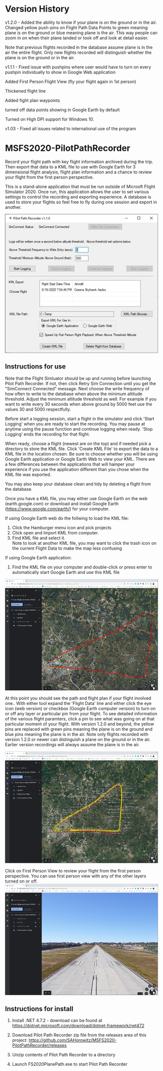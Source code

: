 # Version History
v1.2.0 - Added the ability to know if your plane is on the ground or in the air. Changed yellow push-pins on Flight Path Data Points to green meaning plane is on the ground or blue meaning plane is the air. This way people can zoom in on when their plane landed or took off and look at detail easier.

Note that previous flights recorded in the database assume plane is in the air the entire flight. Only new flights recorded will distinguish whether the plane is on the ground or in the air.

v1.1.1 - Fixed issue with pushpins where user would have to turn on every pushpin individually to show in Google Web application

Added First Person Flight View (fly your flight again in 1st person)

Thickened flight line

Added fight plan waypoints

turned off data points showing in Google Earth by default

Turned on High DPI support for Windows 10.

v1.03 - Fixed all issues related to international use of the program


# MSFS2020-PilotPathRecorder
Record your flight path with key flight information archived during the trip.  Then export that data to a KML file to use with Google Earth for 3 dimensional flight analysis, flight plan information and a chance to review your flight from the first person perspective.

This is a stand-alone application that must be run outside of Microsft Flight Simulator 2020.  Once run, this application allows the user to set various settings to control the recording and exporting experience.  A database is used to store your flights so feel free to fly during one session and export in another.

![latest](docs/images/PPRv11x.jpg)

## Instructions for use
Note that the Flight Simluator should be up and running before launching Pilot Path Recorder.  If not, then click Retry Sim Connection until you get the "SimConnect Connected" message.  Next choose the write frequency of how often to write to the database when above the minimum altitude threshold. Adjust the minimum altitude threshold as well.  For example if you want to write every 30 seconds when above ground by 5000 feet use the values 30 and 5000 respectfully.

Before start a logging session, start a flight in the simulator and click 'Start Logging' when you are ready to start the recording.  You may pause at anytime using the pause function and continue logging when ready.  'Stop Logging' ends the recording for that flight.

When ready, choose a flight (newest are on the top) and if needed pick a directory to store the KML file.  Click 'Create KML File' to export the data to a KML file in the location chosen. Be sure to choose whether you will be using Google Earth application or Google Earth Web to view your KML. There are a few differences between the applications that will hamper your experience if you use the application different than you chose when the KML file was exported. 

You may also keep your database clean and tidy by deleting a flight from the database.  

Once you have a KML file, you may either use Google Earth on the web (earth.google.com) or download and install Google Earth (https://www.google.com/earth/) for your computer.

If using Google Earth web do the follwing to load the KML file:
1. Click the Hamburger menu icon and pick projects
2. Click open and Import KML from computer.  
3. Find KML file and select it.  
Note to look at another KML file, you may want to click the trash icon on the current Flight Data to make the map less confusing

If using Google Earth application:
1.  Find the KML file on your computer and double-click or press enter to automatically start Google Earth and use this KML file

![latest](docs/images/GoogleEarthWebv11x_Default.jpg)

At this point you should see the path and flight plan if your flight involved one..  With either tool expand the 'Flight Data' line and either click the eye icon (web version) or checkbox (Google Earth computer version) to turn on or off any layer or particular pin from your flight.  To see detailed information of the various flight paramters, click a pin to see what was going on at that particular moment of your flight.  With version 1.2.0 and beyond, the yellow pins are replaced with green pins meaning the plane is on the ground and blue pins meaning the plane is in the air. Note only flights recorded with version 1.2.0 or newer can distinguish a plane on the ground or in the air.  Earlier version recordings will always assume the plane is in the air.

![latest](docs/images/GoogleEarthWebv11x_Pushpins.jpg)

Click on First Person View to review your flight from the first person perspective. You can use first person view with any of the other layers turned on or off.
![latest](docs/images/GoogleEarthWebv11x_FPV.jpg)

## Instructions for install
1. Install .NET 4.7.2 - download can be found at https://dotnet.microsoft.com/download/dotnet-framework/net472

2. Download Pilot Path Recorder zip file from the releases area of this project: https://github.com/SAHorowitz/MSFS2020-PilotPathRecorder/releases

3. Unzip contents of Pilot Path Recorder to a directory

4. Launch FS2020PlanePath.exe to start Pilot Path Recorder
